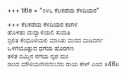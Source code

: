 +++
title = "೦೪೬ ಕೆಲಕಡೆಯ ಕೆಳದಿಯರ"

+++
ಕೆಲಕಡೆಯ ಕೆಳದಿಯರ ಕಂಗಳ  
ಹೊಳಹು ದುವ್ವಾಳಿಯಲಿ ಸುಮತಿ  
ಸ್ಖಲಿತ ಕೆಂಧೂಳಿಯಲಿ ಮಾಸಿತು ಮನದ ಮಡಿವರ್ಗ  
ಒಳಗೆಯೊತ್ತುವ ಧಗೆಯ ಹೊರಗಣ  
ತಳಿತ ಬಿಮ್ಮಿನ ನಗೆಯ ನೃಪ ಮಂ  
ಡಲದ ಮೌಳಿಯನೇನನೆಂಬೆನು ರಾಯ ಕೇಳ್ ಎಂದ     ॥46॥